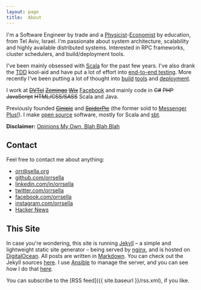 ```yaml
---
layout: page
title:  About
---
```


I'm a Software Engineer by trade and a [Physicist](https://physics.tau.ac.il/)-[Economist](https://en-econ.tau.ac.il/) by education, from Tel Aviv, Israel. I'm passionate about system architecture, scalability and highly available distributed systems. Interested in RPC frameworks, cluster schedulers, and build/deployment tools.

I've been mainly obsessed with [Scala](http://scala-lang.org) for the past few years. I've also drank the [TDD](http://www.growing-object-oriented-software.com/) kool-aid and have put a lot of effort into [end-to-end testing](/2014/09/24/true-end-to-end-testing-in-scala-scalapeno-2014-talk/). More recently I've been putting a lot of thought into [build](/2015/05/31/getting-started-with-pants-build-for-scala-projects/) [tools](https://github.com/orrsella/bazel-example) and [deployment](https://github.com/orrsella/ansible-mesos).

I work at <del>[DVTel](http://www.dvtel.com)</del> <del>[Zemingo](http://www.zemingo.com)</del> <del>[Wix](http://www.wix.com)</del> [Facebook](https://www.facebook.com) and mainly code in <del>C#</del> <del>PHP</del> <del>JavaScript</del> <del>HTML/CSS/SASS</del> Scala and Java.

Previously founded <del>[Ginipic](http://ginipic.com)</del> and <del>[SpiderPic](http://spiderpic.com)</del> (the former sold to [Messenger Plus!](http://www.msgplus.net/)). I make [open source](https://github.com/orrsella) software, mostly for Scala and [sbt](http://scala-sbt.org).

**Disclaimer:** [Opinions My Own, Blah Blah Blah](/disclaimer/)

## Contact

Feel free to contact me about anything:

* [orr@sella.org](mailto:orr@sella.org)
* [github.com/orrsella](https://github.com/orrsella)
* [linkedin.com/in/orrsella](https://linkedin.com/in/orrsella)
* [twitter.com/orrsella](https://twitter.com/orrsella)
* [facebook.com/orrsella](https://facebook.com/orrsella)
* [instagram.com/orrsella](https://instagram.com/orrsella)
* [Hacker News](https://news.ycombinator.com/user?id=orrsella)

## This Site

In case you're wondering, this site is running [Jekyll](http://jekyllrb.com/) – a simple and lightweight static site generator – being served by [nginx](http://nginx.org/), and is hosted on [DigitalOcean](https://www.digitalocean.com/?refcode=4221a39d182a). All posts are written in [Markdown](http://daringfireball.net/projects/markdown/). You can check out the Jekyll sources [here](https://github.com/orrsella/orrsella.com). I use [Ansible](http://www.ansible.com) to manage the server, and you can see how I do that [here](https://github.com/orrsella/mah-server).

You can subscribe to the [RSS feed]({{ site.baseurl }}/rss.xml), if you like.
